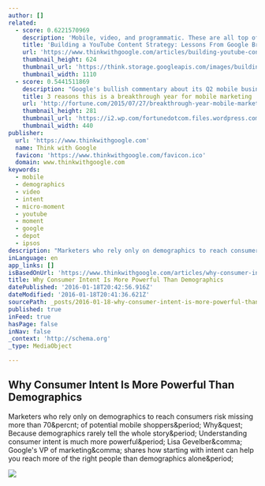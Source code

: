 ```yaml
---
author: []
related:
  - score: 0.6221570969
    description: 'Mobile, video, and programmatic. These are all top of mind for brands. But where does content development fit in? Kim Larson, global director of Google BrandLab, shares how her team helps marketers improve and streamline their YouTube marketing strategies and feed the proverbial content monster.'
    title: 'Building a YouTube Content Strategy: Lessons From Google BrandLab'
    url: 'https://www.thinkwithgoogle.com/articles/building-youtube-content-strategy-lessons-from-google-brandlab.html'
    thumbnail_height: 624
    thumbnail_url: 'https://think.storage.googleapis.com/images/building-youtube-content-strategy-lessons-from-google-brandlab-lg.jpg'
    thumbnail_width: 1110
  - score: 0.5441511869
    description: "Google's bullish commentary about its Q2 mobile business -respectable ad growth and accelerating video viewership on the go-wasn't exactly a big surprise. After all, one commonly cited forecast suggests that mobile gadgets could be the focus for 72% of all digital ad spending by 2019."
    title: 3 reasons this is a breakthrough year for mobile marketing
    url: 'http://fortune.com/2015/07/27/breakthrough-year-mobile-marketing/'
    thumbnail_height: 281
    thumbnail_url: 'https://i2.wp.com/fortunedotcom.files.wordpress.com/2015/07/rtr4x894.jpg?fit=440%2C330&quality=80&strip'
    thumbnail_width: 440
publisher:
  url: 'https://www.thinkwithgoogle.com'
  name: Think with Google
  favicon: 'https://www.thinkwithgoogle.com/favicon.ico'
  domain: www.thinkwithgoogle.com
keywords:
  - mobile
  - demographics
  - video
  - intent
  - micro-moment
  - youtube
  - moment
  - google
  - depot
  - ipsos
description: "Marketers who rely only on demographics to reach consumers risk missing more than 70% of potential mobile shoppers. Why? Because demographics rarely tell the whole story. Understanding consumer intent is much more powerful. Lisa Gevelber, Google's VP of marketing, shares how starting with intent can help you reach more of the right people than demographics alone."
inLanguage: en
app_links: []
isBasedOnUrl: 'https://www.thinkwithgoogle.com/articles/why-consumer-intent-more-powerful-than-demographics.html'
title: Why Consumer Intent Is More Powerful Than Demographics
datePublished: '2016-01-18T20:42:56.916Z'
dateModified: '2016-01-18T20:41:36.621Z'
sourcePath: _posts/2016-01-18-why-consumer-intent-is-more-powerful-than-demographics.md
published: true
inFeed: true
hasPage: false
inNav: false
_context: 'http://schema.org'
_type: MediaObject

---
```

<article style=""><h1>Why Consumer Intent Is More Powerful Than Demographics</h1><p>Marketers who rely only on demographics to reach consumers risk missing more than 70&amp;percnt; of potential mobile shoppers&amp;period; Why&amp;quest; Because demographics rarely tell the whole story&amp;period; Understanding consumer intent is much more powerful&amp;period; Lisa Gevelber&amp;comma; Google's VP of marketing&amp;comma; shares how starting with intent can help you reach more of the right people than demographics alone&amp;period;</p><img src="https://think.storage.googleapis.com/images/why-consumer-intent-more-powerful-than-demographics-lg.jpg" /></article>